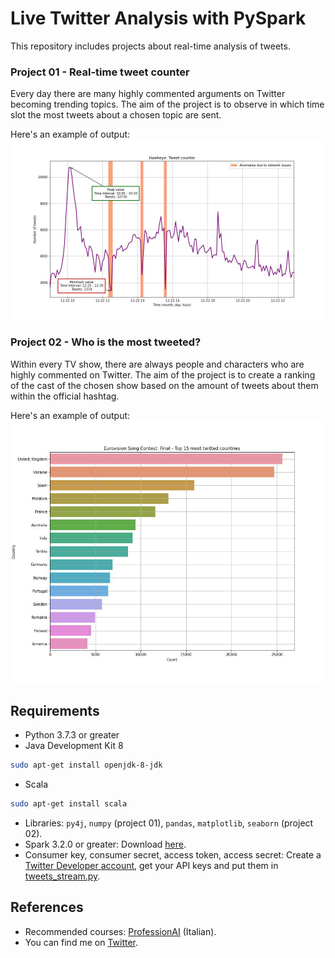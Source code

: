 # Live Twitter Analysis with PySpark
This repository includes projects about real-time analysis of tweets.

### Project 01 - Real-time tweet counter
Every day there are many highly commented arguments on Twitter becoming trending topics. The aim of the project is to observe in which time slot the most tweets about a chosen topic are sent.

Here's an example of output:
![hawkeye_output](https://github.com/DanielDaduyo/tweets_analysis/blob/main/01%20-%20Real-time%20tweet%20counter/output/hawkeye.jpg)

### Project 02 - Who is the most tweeted?
Within every TV show, there are always people and characters who are highly commented on Twitter. The aim of the project is to create a ranking of the cast of the chosen show based on the amount of tweets about them within the official hashtag.

Here's an example of output:
![GFVIP_output](https://github.com/DanielDaduyo/tweets_analysis/blob/main/02%20-%20Who%20is%20the%20most%20tweeted%3F/output/Eurovision_after.jpg)

## Requirements
* Python 3.7.3 or greater
* Java Development Kit 8
```bash
sudo apt-get install openjdk-8-jdk
```
* Scala
```bash
sudo apt-get install scala
```
* Libraries: ```py4j```, ```numpy``` (project 01), ```pandas```, ```matplotlib```, ```seaborn``` (project 02).
* Spark 3.2.0 or greater: Download [here](https://spark.apache.org/downloads.html).
* Consumer key, consumer secret, access token, access secret: Create a [Twitter Developer account](https://developer.twitter.com/en), get your API keys and put them in [tweets_stream.py](https://github.com/DanielDaduyo/tweets_analysis/blob/main/01%20-%20Real-time%20tweet%20counter/tweets_stream.py).

## References
* Recommended courses: [ProfessionAI](https://www.profession.ai) (Italian).
* You can find me on [Twitter](https://twitter.com/DaniDaduyo).

